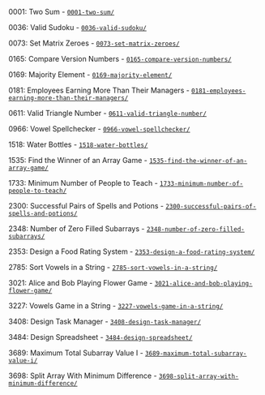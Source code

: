 0001: Two Sum - [`0001-two-sum/`](0001-two-sum/)

0036: Valid Sudoku - [`0036-valid-sudoku/`](0036-valid-sudoku/)

0073: Set Matrix Zeroes - [`0073-set-matrix-zeroes/`](0073-set-matrix-zeroes/)

0165: Compare Version Numbers - [`0165-compare-version-numbers/`](0165-compare-version-numbers/)

0169: Majority Element - [`0169-majority-element/`](0169-majority-element/)

0181: Employees Earning More Than Their Managers - [`0181-employees-earning-more-than-their-managers/`](0181-employees-earning-more-than-their-managers/)

0611: Valid Triangle Number - [`0611-valid-triangle-number/`](0611-valid-triangle-number/)

0966: Vowel Spellchecker - [`0966-vowel-spellchecker/`](0966-vowel-spellchecker/)

1518: Water Bottles - [`1518-water-bottles/`](1518-water-bottles/)

1535: Find the Winner of an Array Game - [`1535-find-the-winner-of-an-array-game/`](1535-find-the-winner-of-an-array-game/)

1733: Minimum Number of People to Teach - [`1733-minimum-number-of-people-to-teach/`](1733-minimum-number-of-people-to-teach/)

2300: Successful Pairs of Spells and Potions - [`2300-successful-pairs-of-spells-and-potions/`](2300-successful-pairs-of-spells-and-potions/)

2348: Number of Zero Filled Subarrays - [`2348-number-of-zero-filled-subarrays/`](2348-number-of-zero-filled-subarrays/)

2353: Design a Food Rating System - [`2353-design-a-food-rating-system/`](2353-design-a-food-rating-system/)

2785: Sort Vowels in a String - [`2785-sort-vowels-in-a-string/`](2785-sort-vowels-in-a-string/)

3021: Alice and Bob Playing Flower Game - [`3021-alice-and-bob-playing-flower-game/`](3021-alice-and-bob-playing-flower-game/)

3227: Vowels Game in a String - [`3227-vowels-game-in-a-string/`](3227-vowels-game-in-a-string/)

3408: Design Task Manager - [`3408-design-task-manager/`](3408-design-task-manager/)

3484: Design Spreadsheet - [`3484-design-spreadsheet/`](3484-design-spreadsheet/)

3689: Maximum Total Subarray Value I - [`3689-maximum-total-subarray-value-i/`](3689-maximum-total-subarray-value-i/)

3698: Split Array With Minimum Difference - [`3698-split-array-with-minimum-difference/`](3698-split-array-with-minimum-difference/)